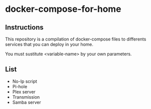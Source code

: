 # docker-compose-for-home

## Instructions

This repository is a compilation of docker-compose files to differents services that you can deploy in your home.

You must sustitute \<variable-name> by your own parameters.

## List

* No-Ip script
* Pi-hole
* Plex server
* Transmission
* Samba server
